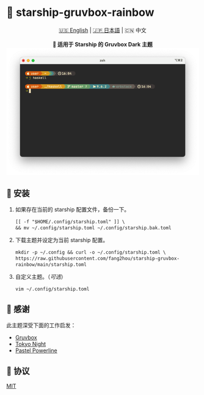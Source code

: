 # 🌈 starship-gruvbox-rainbow

<div align="center">
    <div>
       <a href="README.md">🇺🇸 English</a> | <a href="README_JP.md">🇯🇵 日本語</a> | 🇨🇳 中文
   </div>
    <br>
    <b>🎨 适用于 Starship 的 Gruvbox Dark 主题</b>
    <img src="screenshot.png" />
</div>

## 🚚 安装

1. 如果存在当前的 starship 配置文件，备份一下。

   ```shell
   [[ -f "$HOME/.config/starship.toml" ]] \
   && mv ~/.config/starship.toml ~/.config/starship.bak.toml
   ```

2. 下载主题并设定为当前 starship 配置。

   ```shell
   mkdir -p ~/.config && curl -o ~/.config/starship.toml \
   https://raw.githubusercontent.com/fang2hou/starship-gruvbox-rainbow/main/starship.toml
   ```

3. 自定义主题。（_可选_）

   ```shell
   vim ~/.config/starship.toml
   ```

## 💖 感谢

此主题深受下面的工作启发：

- [Gruvbox](https://github.com/morhetz/gruvbox)
- [Tokyo Night](https://starship.rs/presets/tokyo-night.html)
- [Pastel Powerline](https://starship.rs/presets/pastel-powerline.html)

## 🪪 协议

[MIT](LICENSE)
